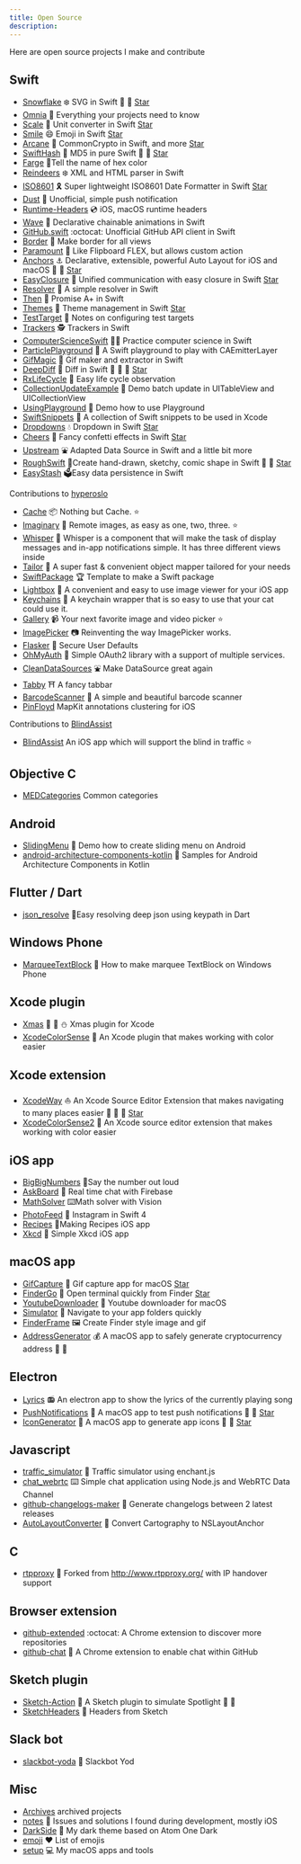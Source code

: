 ```yaml
---
title: Open Source
description:
---
```


<script async defer src="https://buttons.github.io/buttons.js"></script>

Here are open source projects I make and contribute

## Swift

- [Snowflake](https://github.com/onmyway133/Snowflake) ❄️ SVG in Swift 🚀 🚀 <a class="github-button" href="https://github.com/onmyway133/Snowflake" data-size="large" data-show-count="true" aria-label="Star onmyway133/Snowflake on GitHub">Star</a> 
- [Omnia](https://github.com/onmyway133/Omnia) 🗿 Everything your projects need to know
- [Scale](https://github.com/onmyway133/Scale) 🎏 Unit converter in Swift <a class="github-button" href="https://github.com/onmyway133/Scale" data-size="large" data-show-count="true" aria-label="Star onmyway133/Scale on GitHub">Star</a>
- [Smile](https://github.com/onmyway133/Smile) 😄 Emoji in Swift <a class="github-button" href="https://github.com/onmyway133/Smile" data-size="large" data-show-count="true" aria-label="Star onmyway133/Smile on GitHub">Star</a>
- [Arcane](https://github.com/onmyway133/Arcane) 🔱 CommonCrypto in Swift, and more <a class="github-button" href="https://github.com/onmyway133/Arcane" data-size="large" data-show-count="true" aria-label="Star onmyway133/Arcane on GitHub">Star</a>
- [SwiftHash](https://github.com/onmyway133/SwiftHash) 🍕 MD5 in pure Swift 🚀 🚀 <a class="github-button" href="https://github.com/onmyway133/SwiftHash" data-size="large" data-show-count="true" aria-label="Star onmyway133/SwiftHash on GitHub">Star</a>
- [Farge](https://github.com/onmyway133/Farge) 🎈Tell the name of hex color
- [Reindeers](https://github.com/onmyway133/Reindeers) ❄️ XML and HTML parser in Swift
- [ISO8601](https://github.com/onmyway133/ISO8601) 🎗 Super lightweight ISO8601 Date Formatter in Swift <a class="github-button" href="https://github.com/onmyway133/ISO8601" data-size="large" data-show-count="true" aria-label="Star onmyway133/ISO8601 on GitHub">Star</a>
- [Dust](https://github.com/onmyway133/Dust) 🚀 Unofficial, simple push notification
- [Runtime-Headers](https://github.com/onmyway133/Runtime-Headers) 💿 iOS, macOS runtime headers
- [Wave](https://github.com/onmyway133/Wave) 🌊 Declarative chainable animations in Swift
- [GitHub.swift](https://github.com/onmyway133/Github.swift) :octocat: Unofficial GitHub API client in Swift
- [Border](https://github.com/onmyway133/Border) 📐 Make border for all views
- [Paramount](https://github.com/onmyway133/Paramount) 🗼 Like Flipboard FLEX, but allows custom action
- [Anchors](https://github.com/onmyway133/Anchors) ⚓️ Declarative, extensible, powerful Auto Layout for iOS and macOS 🚀 🚀 <a class="github-button" href="https://github.com/onmyway133/Anchors" data-size="large" data-show-count="true" aria-label="Star onmyway133/Anchors on GitHub">Star</a>
- [EasyClosure](https://github.com/onmyway133/EasyClosure) 🍩 Unified communication with easy closure in Swift <a class="github-button" href="https://github.com/onmyway133/EasyClosure" data-size="large" data-show-count="true" aria-label="Star onmyway133/EasyClosure on GitHub">Star</a>
- [Resolver](https://github.com/onmyway133/Resolver) 🎊 A simple resolver in Swift
- [Then](https://github.com/onmyway133/Then) 🏃 Promise A+ in Swift
- [Themes](https://github.com/onmyway133/Themes) 👕 Theme management in Swift <a class="github-button" href="https://github.com/onmyway133/Themes" data-size="large" data-show-count="true" aria-label="Star onmyway133/Themes on GitHub">Star</a>
- [TestTarget](https://github.com/onmyway133/TestTarget) 🐳 Notes on configuring test targets
- [Trackers](https://github.com/onmyway133/Trackers) 🕵️ Trackers in Swift
- [ComputerScienceSwift](https://github.com/onmyway133/ComputerScienceSwift) 👨‍💻 Practice computer science in Swift
- [ParticlePlayground](https://github.com/onmyway133/ParticlePlayground) 🎊 A Swift playground to play with CAEmitterLayer
- [GifMagic](https://github.com/onmyway133/GifMagic) 💈 Gif maker and extractor in Swift
- [DeepDiff](https://github.com/onmyway133/DeepDiff) 🦀 Diff in Swift 🚀 🚀 🚀 <a class="github-button" href="https://github.com/onmyway133/DeepDiff" data-size="large" data-show-count="true" aria-label="Star onmyway133/DeepDiff on GitHub">Star</a>
- [RxLifeCycle](https://github.com/onmyway133/RxLifeCycle) 🐹 Easy life cycle observation
- [CollectionUpdateExample](https://github.com/onmyway133/CollectionUpdateExample) 🛶 Demo batch update in UITableView and UICollectionView
- [UsingPlayground](https://github.com/onmyway133/UsingPlayground) 👶 Demo how to use Playground
- [SwiftSnippets](https://github.com/onmyway133/SwiftSnippets) 🍮 A collection of Swift snippets to be used in Xcode
- [Dropdowns](https://github.com/onmyway133/Dropdowns) 💧 Dropdown in Swift <a class="github-button" href="https://github.com/onmyway133/dropdowns" data-size="large" data-show-count="true" aria-label="Star onmyway133/dropdowns on GitHub">Star</a>
- [Cheers](https://github.com/onmyway133/Cheers) 🎊 Fancy confetti effects in Swift <a class="github-button" href="https://github.com/onmyway133/Cheers" data-size="large" data-show-count="true" aria-label="Star onmyway133/Cheers on GitHub">Star</a>
- [Upstream](https://github.com/onmyway133/Upstream) ⛲️ Adapted Data Source in Swift and a little bit more
- [RoughSwift](https://github.com/onmyway133/RoughSwift) 🎃Create hand-drawn, sketchy, comic shape in Swift 🚀 🚀 <a class="github-button" href="https://github.com/onmyway133/roughswift" data-size="large" data-show-count="true" aria-label="Star onmyway133/roughswift on GitHub">Star</a>
- [EasyStash](https://github.com/onmyway133/EasyStash) 🗳Easy data persistence in Swift

Contributions to [hyperoslo](https://github.com/hyperoslo)

- [Cache](https://github.com/hyperoslo/Cache) 📦 Nothing but Cache. ⭐️ 
- [Imaginary](https://github.com/hyperoslo/Imaginary) 🦄 Remote images, as easy as one, two, three.  ⭐️ 
- [Whisper](https://github.com/hyperoslo/Whisper) 📣 Whisper is a component that will make the task of display messages and in-app notifications simple. It has three different views inside
- [Tailor](https://github.com/zenangst/Tailor) 👔 A super fast & convenient object mapper tailored for your needs
- [SwiftPackage](https://github.com/hyperoslo/SwiftPackage) 🏆 Template to make a Swift package
- [Lightbox](https://github.com/hyperoslo/Lightbox) 🌌 A convenient and easy to use image viewer for your iOS app
- [Keychains](https://github.com/hyperoslo/Keychains) 🔑 A keychain wrapper that is so easy to use that your cat could use it.
- [Gallery](https://github.com/hyperoslo/Gallery) 📹 Your next favorite image and video picker ⭐️ 
- [ImagePicker](https://github.com/hyperoslo/ImagePicker) 📷 Reinventing the way ImagePicker works.
- [Flasker](https://github.com/hyperoslo/Flasker) 🍶 Secure User Defaults
- [OhMyAuth](https://github.com/hyperoslo/OhMyAuth) 🔐 Simple OAuth2 library with a support of multiple services.
- [CleanDataSources](https://github.com/hyperoslo/CleanDataSources) ⛲️ Make DataSource great again
- [Tabby](https://github.com/hyperoslo/Tabby) ⛩ A fancy tabbar
- [BarcodeScanner](https://github.com/hyperoslo/BarcodeScanner) 🔎 A simple and beautiful barcode scanner
- [PinFloyd](https://github.com/hyperoslo/PinFloyd) MapKit annotations clustering for iOS

Contributions to [BlindAssist](https://github.com/BlindAssist)

- [BlindAssist](https://github.com/BlindAssist/blindassist-ios) An iOS app which will support the blind in traffic ⭐️ 

## Objective C

- [MEDCategories](https://github.com/2359media/MEDCategories) Common categories

## Android

- [SlidingMenu](https://github.com/onmyway133/SlidingMenu) 🎿 Demo how to create sliding menu on Android
- [android-architecture-components-kotlin](https://github.com/onmyway133/android-architecture-components-kotlin) 🥋 Samples for Android Architecture Components in Kotlin

## Flutter / Dart

- [json_resolve](https://github.com/onmyway133/json_resolve) 🐰Easy resolving deep json using keypath in Dart

## Windows Phone

- [MarqueeTextBlock](https://github.com/onmyway133/MarqueeTextBlock) 🌴 How to make marquee TextBlock on Windows Phone

## Xcode plugin

- [Xmas](https://github.com/onmyway133/Xmas) 🎅 🎄 ⛄️ Xmas plugin for Xcode
- [XcodeColorSense](https://github.com/onmyway133/XcodeColorSense) 🎈 An Xcode plugin that makes working with color easier

## Xcode extension

- [XcodeWay](https://github.com/onmyway133/XcodeWay) ⛵️ An Xcode Source Editor Extension that makes navigating to many places easier 🚀 🚀 🚀 <a class="github-button" href="https://github.com/onmyway133/XcodeWay" data-size="large" data-show-count="true" aria-label="Star onmyway133/XcodeWay on GitHub">Star</a>
- [XcodeColorSense2](https://github.com/onmyway133/XcodeColorSense2) 🎈 An Xcode source editor extension that makes working with color easier

## iOS app

- [BigBigNumbers](https://github.com/onmyway133/BigBigNumbers) 🔢Say the number out loud
- [AskBoard](https://github.com/onmyway133/archives/tree/master/AskBoard) 🙋 Real time chat with Firebase
- [MathSolver](https://github.com/onmyway133/MathSolver) ⌨️Math solver with Vision
- [PhotoFeed](https://github.com/onmyway133/PhotoFeed) 🛵 Instagram in Swift 4
- [Recipes](https://github.com/onmyway133/Recipes) 🍣Making Recipes iOS app
- [Xkcd](https://github.com/onmyway133/Xkcd)  🦄 Simple Xkcd iOS app

## macOS app

- [GifCapture](https://github.com/onmyway133/GifCapture) 🏇 Gif capture app for macOS <a class="github-button" href="https://github.com/onmyway133/GifCapture" data-size="large" data-show-count="true" aria-label="Star onmyway133/GifCapture on GitHub">Star</a>
- [FinderGo](https://github.com/onmyway133/FinderGo) 🐢 Open terminal quickly from Finder <a class="github-button" href="https://github.com/onmyway133/FinderGo" data-size="large" data-show-count="true" aria-label="Star onmyway133/FinderGo on GitHub">Star</a>
- [YoutubeDownloader](https://github.com/onmyway133/YoutubeDownloader) 🐧 Youtube downloader for macOS
- [Simulator](https://github.com/onmyway133/Simulator) 📱 Navigate to your app folders quickly
- [FinderFrame](https://github.com/onmyway133/FinderFrame) 🖼  Create Finder style image and gif
- [AddressGenerator](https://github.com/onmyway133/AddressGenerator) 💰 A macOS app to safely generate cryptocurrency address 🚀 🚀 

## Electron

- [Lyrics](https://github.com/onmyway133/Lyrics) 📻 An electron app to show the lyrics of the currently playing song
- [PushNotifications](https://github.com/onmyway133/PushNotifications) 🐉 A macOS app to test push notifications 🚀 🚀 <a class="github-button" href="https://github.com/onmyway133/PushNotifications" data-size="large" data-show-count="true" aria-label="Star onmyway133/PushNotifications on GitHub">Star</a>
- [IconGenerator](https://github.com/onmyway133/IconGenerator) 🍱 A macOS app to generate app icons 🚀 🚀 <a class="github-button" href="https://github.com/onmyway133/IconGenerator" data-size="large" data-show-count="true" aria-label="Star onmyway133/IconGenerator on GitHub">Star</a>

## Javascript

- [traffic_simulator](https://github.com/onmyway133/traffic_simulator) 🚗 Traffic simulator using enchant.js
- [chat_webrtc](https://github.com/onmyway133/chat_webrtc) ⌨️ Simple chat application using Node.js and WebRTC Data Channel
- [github-changelogs-maker](https://github.com/onmyway133/github-changelogs-maker) 🍻 Generate changelogs between 2 latest releases
- [AutoLayoutConverter](https://gist.github.com/onmyway133/c486939f82fc4d3a8ed4be21538fdd32) 🐜  Convert Cartography to NSLayoutAnchor

## C

- [rtpproxy](https://github.com/onmyway133/rtpproxy) 🥂 Forked from http://www.rtpproxy.org/ with IP handover support

## Browser extension

- [github-extended](https://github.com/onmyway133/github-extended) :octocat: A Chrome extension to discover more repositories
- [github-chat](https://github.com/onmyway133/github-chat) 💬 A Chrome extension to enable chat within GitHub

## Sketch plugin

- [Sketch-Action](https://github.com/onmyway133/Sketch-Action) 🔎 A Sketch plugin to simulate Spotlight 🚀 🚀 
- [SketchHeaders](https://github.com/onmyway133/SketchHeaders) 🎨 Headers from Sketch

## Slack bot

- [slackbot-yoda](https://github.com/onmyway133/slackbot-yoda) 💍 Slackbot Yod

## Misc

- [Archives](https://github.com/onmyway133/Archives) archived projects
- [notes](https://github.com/onmyway133/notes) 📔 Issues and solutions I found during development, mostly iOS
- [DarkSide](https://github.com/onmyway133/DarkSide) 🌌 My dark theme based on Atom One Dark
- [emoji](https://github.com/onmyway133/emoji) ❤️ List of emojis
- [setup](https://github.com/onmyway133/setup) 💻 My macOS apps and tools
 

